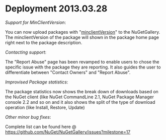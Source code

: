 # Deployment 2013.03.28  #

*Support for MinClientVersion*:

   You can now upload packages with "[minclientVersion](http://nuget.codeplex.com/wikipage?title=NuGet%202.5%20list%20of%20features%20for%20Testing%20days%203%2f27%20to%203%2f29%20%2c%202013 )" to the NuGetGallery.
   The minclientVersion of the package will shown in the package home page right next to the package description.

*Contacting support*:

   The "Report Abuse" page has been revamped to enable users to chose the specific issue with the package they are reporting. It also guides the user to differentiate between "Contact Owners" and "Report Abuse".   

*Improvised Package statistics*:
   
   The package statistics now shows the break down of downloads based on the NuGet client (like NuGet CommandLine 2.1, NuGet Package Manager console 2.2 and so on and it also shows the split of the type of download operation (like Install, Restore, Update)

*Other minor bug fixes*:

   Complete list can be found here @ https://github.com/NuGet/NuGetGallery/issues?milestone=17


